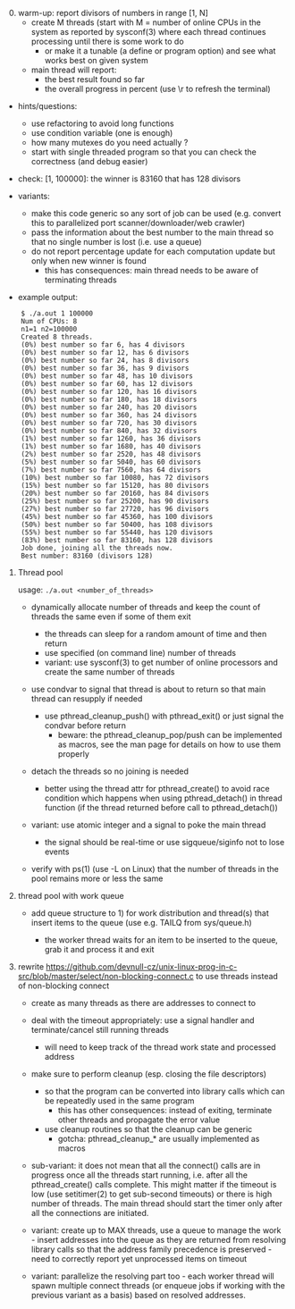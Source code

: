 0) warm-up: report divisors of numbers in range [1, N]
   - create M threads (start with M = number of online CPUs in the system as reported by sysconf(3)
     where each thread continues processing until there is some work to do
     - or make it a tunable (a define or program option) and see what works best on given system
   - main thread will report:
     - the best result found so far
     - the overall progress in percent (use \r to refresh the terminal)

  - hints/questions:
    - use refactoring to avoid long functions
    - use condition variable (one is enough)
    - how many mutexes do you need actually ?
    - start with single threaded program so that you can check the correctness (and debug easier)

  - check: [1, 100000]: the winner is 83160 that has 128 divisors

  - variants:
    - make this code generic so any sort of job can be used (e.g. convert this to parallelized port scanner/downloader/web crawler)
    - pass the information about the best number to the main thread so that no single number is lost (i.e. use a queue)
    - do not report percentage update for each computation update but only when
      new winner is found
      - this has consequences: main thread needs to be aware of terminating
	threads

  - example output:

```
	$ ./a.out 1 100000
	Num of CPUs: 8
	n1=1 n2=100000
	Created 8 threads.
	(0%) best number so far 6, has 4 divisors
	(0%) best number so far 12, has 6 divisors
	(0%) best number so far 24, has 8 divisors
	(0%) best number so far 36, has 9 divisors
	(0%) best number so far 48, has 10 divisors
	(0%) best number so far 60, has 12 divisors
	(0%) best number so far 120, has 16 divisors
	(0%) best number so far 180, has 18 divisors
	(0%) best number so far 240, has 20 divisors
	(0%) best number so far 360, has 24 divisors
	(0%) best number so far 720, has 30 divisors
	(0%) best number so far 840, has 32 divisors
	(1%) best number so far 1260, has 36 divisors
	(1%) best number so far 1680, has 40 divisors
	(2%) best number so far 2520, has 48 divisors
	(5%) best number so far 5040, has 60 divisors
	(7%) best number so far 7560, has 64 divisors
	(10%) best number so far 10080, has 72 divisors
	(15%) best number so far 15120, has 80 divisors
	(20%) best number so far 20160, has 84 divisors
	(25%) best number so far 25200, has 90 divisors
	(27%) best number so far 27720, has 96 divisors
	(45%) best number so far 45360, has 100 divisors
	(50%) best number so far 50400, has 108 divisors
	(55%) best number so far 55440, has 120 divisors
	(83%) best number so far 83160, has 128 divisors
	Job done, joining all the threads now.
	Best number: 83160 (divisors 128)
```

1) Thread pool

   usage: `./a.out <number_of_threads>`

   - dynamically allocate number of threads and keep the count of threads the same even if some of them exit
     - the threads can sleep for a random amount of time and then return
     - use specified (on command line) number of threads
     - variant: use sysconf(3) to get number of online processors and create the same number of threads

   - use condvar to signal that thread is about to return so that main thread can resupply if needed
     - use pthread_cleanup_push() with pthread_exit() or just signal the condvar before return
       - beware: the pthread_cleanup_pop/push can be implemented as macros, see
	 the man page for details on how to use them properly

   - detach the threads so no joining is needed
     - better using the thread attr for pthread_create() to avoid race condition
       which happens when using pthread_detach() in thread function
       (if the thread returned before call to pthread_detach())

   - variant: use atomic integer and a signal to poke the main thread
     - the signal should be real-time or use sigqueue/siginfo not to lose events

   - verify with ps(1) (use -L on Linux) that the number of threads in the pool remains more or less the same

2) thread pool with work queue

   - add queue structure to 1) for work distribution and thread(s) that insert
     items to the queue (use e.g. TAILQ from sys/queue.h)

     - the worker thread waits for an item to be inserted to the queue, grab it
       and process it and exit

3) rewrite https://github.com/devnull-cz/unix-linux-prog-in-c-src/blob/master/select/non-blocking-connect.c 
   to use threads instead of non-blocking connect

   - create as many threads as there are addresses to connect to
   - deal with the timeout appropriately: use a signal handler and terminate/cancel still running threads
     - will need to keep track of the thread work state and processed address
   - make sure to perform cleanup (esp. closing the file descriptors)
     - so that the program can be converted into library calls which can be repeatedly used in the same program
       - this has other consequences: instead of exiting, terminate other threads and propagate the error value
     - use cleanup routines so that the cleanup can be generic
       - gotcha: pthread_cleanup_* are usually implemented as macros

   - sub-variant: it does not mean that all the connect() calls are in progress once all the threads start running, i.e. after all the pthread_create() calls complete. This might matter if the timeout is low (use setitimer(2) to get sub-second timeouts) or there is high number of threads. The main thread should start the timer only after all the connections are initiated.
   
   - variant: create up to MAX threads, use a queue to manage the work
              - insert addresses into the queue as they are returned from resolving library calls so that 
                the address family precedence is preserved
              - need to correctly report yet unprocessed items on timeout
              
   - variant: parallelize the resolving part too
            - each worker thread will spawn multiple connect threads (or enqueue jobs if working with the previous variant
              as a basis) based on resolved addresses.

